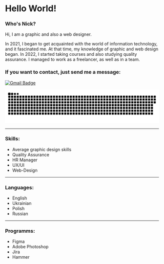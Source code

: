 # Hello World!


### Who's Nick?

Hi, I am a graphic and also a web designer.

In 2021, I began to get acquainted with the world of information technology, and it fascinated me. At that time, my knowledge of graphic and web design began. In 2022, I started taking courses and also studying quality assurance. I managed to work as a freelancer, as well as in a team.

### If you want to contact, just send me a message: 
[![Gmail Badge](https://img.shields.io/badge/-Gmail-red?style=flat&logo=Gmail&logoColor=white)](mailto:nick9tkachuk@gmail.com)

<p align="center">
 <img width="600" src="github-snake.svg" alt="snake"/>
</p>

---

### Skills:
- Average graphic design skills
- Quality Assurance
- HR Manager
- UX/UI
- Web-Design

---

### Languages:
- English
- Ukrainian
- Polish
- Russian

---

### Programms:

- Figma
- Adobe Photoshop
- Jira
- Hammer
